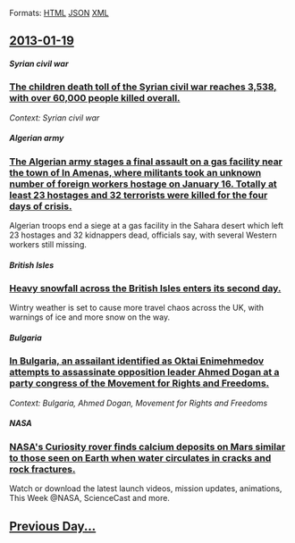 
Formats: [HTML](2013/01/19/index.html)  [JSON](2013/01/19/index.json)  [XML](2013/01/19/index.xml)  

## [2013-01-19](/news/2013/01/19/index.md)

##### Syrian civil war
### [The children death toll of the Syrian civil war reaches 3,538, with over 60,000 people killed overall. ](/news/2013/01/19/the-children-death-toll-of-the-syrian-civil-war-reaches-3-538-with-over-60-000-people-killed-overall.md)
_Context: Syrian civil war_

##### Algerian army
### [The Algerian army stages a final assault on a gas facility near the town of In Amenas, where militants took an unknown number of foreign workers hostage on January 16. Totally at least 23 hostages and 32 terrorists were killed for the four days of crisis. ](/news/2013/01/19/the-algerian-army-stages-a-final-assault-on-a-gas-facility-near-the-town-of-in-ama-c-nas-where-militants-took-an-unknown-number-of-foreign-wo.md)
Algerian troops end a siege at a gas facility in the Sahara desert which left 23 hostages and 32 kidnappers dead, officials say, with several Western workers still missing.

##### British Isles
### [Heavy snowfall across the British Isles enters its second day. ](/news/2013/01/19/heavy-snowfall-across-the-british-isles-enters-its-second-day.md)
Wintry weather is set to cause more travel chaos across the UK, with warnings of ice and more snow on the way.

##### Bulgaria
### [In Bulgaria, an assailant identified as Oktai Enimehmedov attempts to assassinate opposition leader Ahmed Dogan at a party congress of the Movement for Rights and Freedoms. ](/news/2013/01/19/in-bulgaria-an-assailant-identified-as-oktai-enimehmedov-attempts-to-assassinate-opposition-leader-ahmed-dogan-at-a-party-congress-of-the-m.md)
_Context: Bulgaria, Ahmed Dogan, Movement for Rights and Freedoms_

##### NASA
### [NASA's Curiosity rover finds calcium deposits on Mars similar to those seen on Earth when water circulates in cracks and rock fractures. ](/news/2013/01/19/nasaas-curiosity-rover-finds-calcium-deposits-on-mars-similar-to-those-seen-on-earth-when-water-circulates-in-cracks-and-rock-fractures.md)
Watch or download the latest launch videos, mission updates, animations, This Week @NASA, ScienceCast and more.

## [Previous Day...](/news/2013/01/18/index.md)

